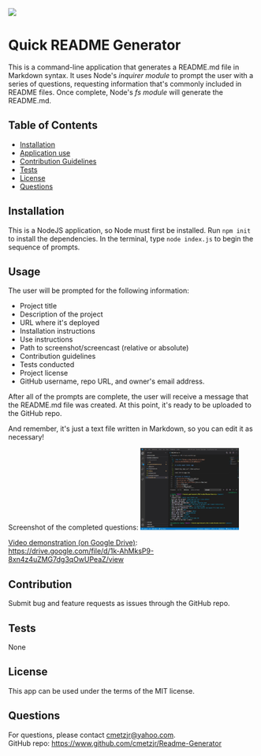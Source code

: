<img src="https://img.shields.io/badge/license-MIT-brightgreen">

# Quick README Generator
This is a command-line application that generates a README.md file in Markdown syntax. It uses Node's *inquirer module* to prompt the user with a series of questions, requesting information that's commonly included in README files. Once complete, Node's *fs module* will generate the README.md.


## Table of Contents
* [Installation](#installation)
* [Application use](#use)
* [Contribution Guidelines](#contribution)
* [Tests](#tests)
* [License](#License)
* [Questions](#Questions)


## Installation
This is a NodeJS application, so Node must first be installed. Run `npm init` to install the dependencies. In the terminal, type `node index.js` to begin the sequence of prompts.

## Usage
The user will be prompted for the following information:
* Project title
* Description of the project
* URL where it's deployed
* Installation instructions
* Use instructions
* Path to screenshot/screencast (relative or absolute)
* Contribution guidelines
* Tests conducted
* Project license
* GitHub username, repo URL, and owner's email address.  

After all of the prompts are complete, the user will receive a message that the README.md file was created. At this point, it's ready to be uploaded to the GitHub repo.

And remember, it's just a text file written in Markdown, so you can edit it as necessary!

Screenshot of the completed questions:
<img src="utils/screenshot.jpg" width="200px">

[Video demonstration (on Google Drive)](https://drive.google.com/file/d/1k-AhMksP9-8xn4z4uZMG7dg3qOwUPeaZ/view):  
https://drive.google.com/file/d/1k-AhMksP9-8xn4z4uZMG7dg3qOwUPeaZ/view

## Contribution
Submit bug and feature requests as issues through the GitHub repo.

## Tests
None

## License
This app can be used under the terms of the MIT license.

## Questions
For questions, please contact <cmetzjr@yahoo.com>.<br>
GitHub repo: https://www.github.com/cmetzjr/Readme-Generator